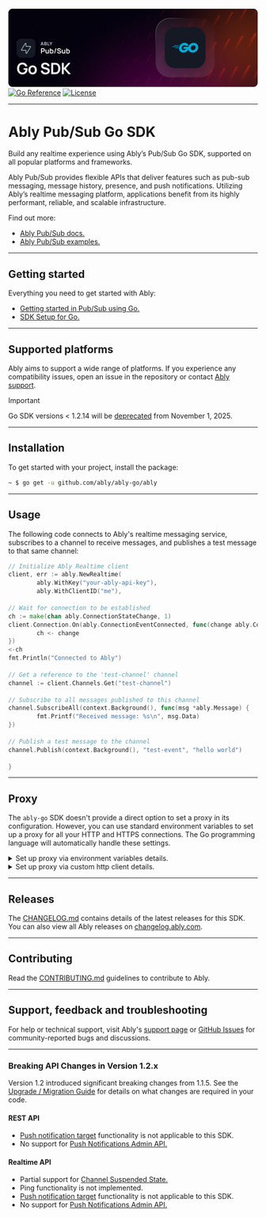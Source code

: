![Ably Pub/Sub Go Header](/image/goSDK-github.png)
[![Go Reference](https://pkg.go.dev/badge/github.com/ably/ably-go/ably.svg)](https://pkg.go.dev/github.com/ably/ably-go/ably)
[![License](https://badgen.net/github/license/ably/ably-go)](https://github.com/ably/ably-go/blob/main/LICENSE)

---

# Ably Pub/Sub Go SDK

Build any realtime experience using Ably’s Pub/Sub Go SDK, supported on all popular platforms and frameworks.

Ably Pub/Sub provides flexible APIs that deliver features such as pub-sub messaging, message history, presence, and push notifications. Utilizing Ably’s realtime messaging platform, applications benefit from its highly performant, reliable, and scalable infrastructure.

Find out more:

* [Ably Pub/Sub docs.](https://ably.com/docs/basics)
* [Ably Pub/Sub examples.](https://ably.com/examples?product=pubsub)

---

## Getting started

Everything you need to get started with Ably:

* [Getting started in Pub/Sub using Go.](https://ably.com/docs/getting-started/go)
* [SDK Setup for Go.](https://ably.com/docs/getting-started/setup?lang=go)

---

## Supported platforms

Ably aims to support a wide range of platforms. If you experience any compatibility issues, open an issue in the repository or contact [Ably support](https://ably.com/support).

> [!IMPORTANT]
> Go SDK versions < 1.2.14 will be [deprecated](https://ably.com/docs/platform/deprecate/protocol-v1) from November 1, 2025.

---

## Installation

To get started with your project, install the package:

```bash
~ $ go get -u github.com/ably/ably-go/ably
```

---

## Usage

The following code connects to Ably's realtime messaging service, subscribes to a channel to receive messages, and publishes a test message to that same channel:

```go
// Initialize Ably Realtime client
client, err := ably.NewRealtime(
        ably.WithKey("your-ably-api-key"),
        ably.WithClientID("me"),

// Wait for connection to be established
ch := make(chan ably.ConnectionStateChange, 1)
client.Connection.On(ably.ConnectionEventConnected, func(change ably.ConnectionStateChange) {
        ch <- change
})
<-ch
fmt.Println("Connected to Ably")

// Get a reference to the 'test-channel' channel
channel := client.Channels.Get("test-channel")

// Subscribe to all messages published to this channel
channel.SubscribeAll(context.Background(), func(msg *ably.Message) {
        fmt.Printf("Received message: %s\n", msg.Data)
})

// Publish a test message to the channel
channel.Publish(context.Background(), "test-event", "hello world")

}
```

---

## Proxy
The `ably-go` SDK doesn't provide a direct option to set a proxy in its configuration. However, you can use standard environment variables to set up a proxy for all your HTTP and HTTPS connections. The Go programming language will automatically handle these settings.

<details>
<summary>Set up proxy via environment variables details.</summary>


To configure the proxy, set the `HTTP_PROXY` and `HTTPS_PROXY` environment variables with the URL of your proxy server. Here's an example of how to set these variables:

```bash
export HTTP_PROXY=http://proxy.example.com:8080
export HTTPS_PROXY=http://proxy.example.com:8080
```

The `proxy.example.com` is the domain or IP address of your proxy server and `8080` is the port number of your proxy server.


Include the protocol (`http` or `https`) in the proxy URL. If your proxy requires authentication, you can include the username and password in the URL, for example: `http://username:password@proxy.example.com:8080`.

After setting the environment variables, the `ably-go` SDK will route its traffic through the specified proxy for both Rest and Realtime clients.

For more details on environment variable configurations in Go, see [ Go documentation on http.ProxyFromEnvironment](https://golang.org/pkg/net/http/#ProxyFromEnvironment).

</details>


<details>
<summary>Set up proxy via custom http client details.</summary>


For Rest client, you can also set proxy by providing custom http client option `ably.WithHTTPClient`:

```go
ably.WithHTTPClient(&http.Client{
        Transport: &http.Transport{
                Proxy:        proxy // custom proxy implementation
        },
})
```

Connection reliability is totally dependent on health of proxy server and ably will not be responsible for errors introduced by proxy server.

</details>

---

## Releases

The [CHANGELOG.md](./CHANGELOG.md) contains details of the latest releases for this SDK. You can also view all Ably releases on [changelog.ably.com](https://changelog.ably.com).

---

## Contributing

Read the [CONTRIBUTING.md](./CONTRIBUTING.md) guidelines to contribute to Ably.

---

## Support, feedback and troubleshooting

For help or technical support, visit Ably's [support page](https://ably.com/support) or [GitHub Issues](https://github.com/ably/ably-go/issues) for community-reported bugs and discussions.

---

### Breaking API Changes in Version 1.2.x

Version 1.2 introduced significant breaking changes from 1.1.5. See the [Upgrade / Migration Guide](UPDATING.md) for details on what changes are required in your code.

#### REST API

- [Push notification target](https://ably.com/docs/account/app/notifications#push-notification-target) functionality is not applicable to this SDK.
- No support for [Push Notifications Admin API.](https://ably.com/docs/api/rest-sdk/push-admin)

#### Realtime API

- Partial support for [Channel Suspended State.](https://github.com/ably/ably-go/issues/568)
- Ping functionality is not implemented.
- [Push notification target](https://ably.com/docs/account/app/notifications#push-notification-target) functionality is not applicable to this SDK.
- No support for [Push Notifications Admin API.](https://ably.com/docs/api/realtime-sdk/push-admin)